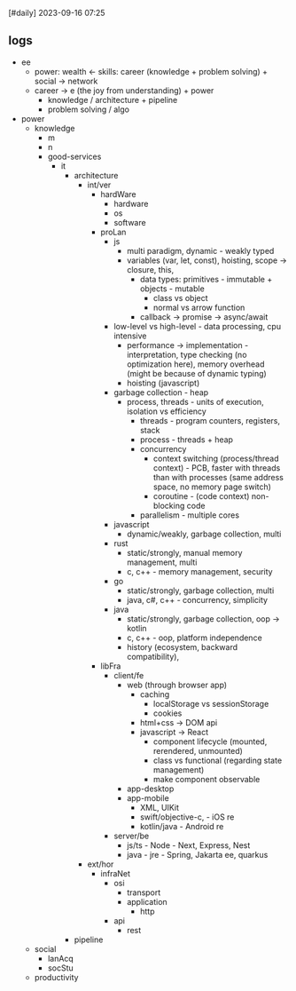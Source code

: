 [#daily]
2023-09-16
07:25
## logs
- ee
	- power: wealth <- skills: career (knowledge + problem solving) + social -> network
	- career -> e (the joy from understanding) + power
		- knowledge / architecture + pipeline
		- problem solving / algo 
- power
	- knowledge
		- m
		- n
		- good-services
			- it
				- architecture
					- int/ver
						- hardWare
							- hardware
							- os
							- software
						- proLan
							- js
								- multi paradigm, dynamic - weakly typed
								- variables (var, let, const), hoisting, scope -> closure, this,  
									- data types: primitives - immutable + objects - mutable
										- class vs object
										- normal vs arrow function
									- callback -> promise -> async/await
							- low-level vs high-level - data processing, cpu intensive
								- performance -> implementation - interpretation, type checking (no optimization here), memory overhead (might be because of dynamic typing) 
								- hoisting (javascript)
							- garbage collection - heap
								- process, threads - units of execution, isolation vs efficiency
									- threads - program counters, registers, stack
									- process - threads + heap
									- concurrency 
										- context switching (process/thread context) - PCB, faster with threads than with processes (same address space, no memory page switch)
										- coroutine - (code context) non-blocking code
									- parallelism - multiple cores
							- javascript 
								- dynamic/weakly, garbage collection, multi
							- rust 
								- static/strongly, manual memory management, multi
								- c, c++ - memory management, security
							- go 
								- static/strongly, garbage collection, multi
								- java, c#, c++ - concurrency, simplicity
							- java 
								- static/strongly, garbage collection, oop -> kotlin
								- c, c++ - oop, platform independence
								- history (ecosystem, backward compatibility), 
						- libFra
							- client/fe 
								- web (through browser app)
									- caching
										- localStorage vs sessionStorage
										- cookies
									- html+css -> DOM api
									- javascript -> React
										- component lifecycle (mounted, rerendered, unmounted)
										- class vs functional (regarding state management)
										- make component observable
								- app-desktop
								- app-mobile
									- XML, UIKit
									- swift/objective-c, - iOS re 
									- kotlin/java - Android re
							- server/be
								- js/ts - Node - Next, Express, Nest
								- java - jre - Spring, Jakarta ee, quarkus
					- ext/hor
						- infraNet
							- osi
								- transport
								- application
									- http
							- api
								- rest
				- pipeline
	- social
		- lanAcq
		- socStu
	- productivity